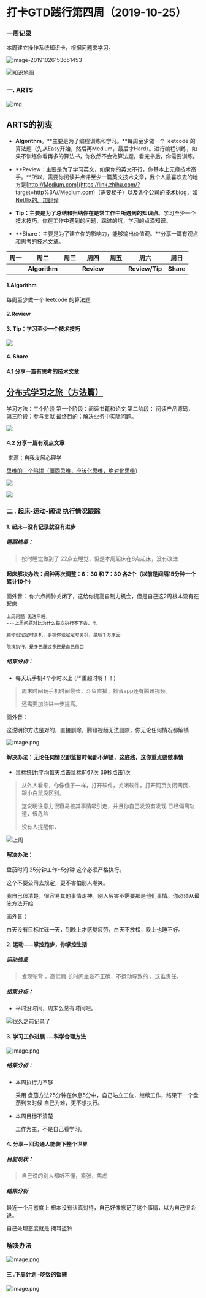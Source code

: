 # 打卡GTD践行第四周（2019-10-25） 



### 一周记录

本周建立操作系统知识卡，根据问题来学习。

![image-20191026153651453](../images/201909/image-20191026153651453.png)

![知识地图](https://upload-images.jianshu.io/upload_images/1837968-5aa333adf92c4622.png?imageMogr2/auto-orient/strip%7CimageView2/2/w/1240)







### 一. ARTS



 ![img](https://cdn.nlark.com/yuque/0/2018/png/98009/1543218806927-7f502f95-8bd0-4c24-bf11-df765683689d.png) 

## **ARTS的初衷**



- **Algorithm**。**主要是为了编程训练和学习。**每周至少做一个 leetcode 的算法题（先从Easy开始，然后再Medium，最后才Hard）。进行编程训练，如果不训练你看再多的算法书，你依然不会做算法题，看完书后，你需要训练。

- **Review：主要是为了学习英文，如果你的英文不行，你基本上无缘技术高手。**所以，需要你阅读并点评至少一篇英文技术文章，我个人最喜欢去的地方是[http://Medium.com](https://link.zhihu.com/?target=http%3A//Medium.com)（需要梯子）以及各个公司的技术blog，如Netflix的。加翻译

- **Tip：主要是为了总结和归纳你在是常工作中所遇到的知识点**。学习至少一个技术技巧。你在工作中遇到的问题，踩过的坑，学习的点滴知识。

- **Share：主要是为了建立你的影响力，能够输出价值观。**分享一篇有观点和思考的技术文章。

| 周一 | 周二          | 周三 | 周四       | 周五 | 周六           | 周日      |
| ---- | ------------- | ---- | ---------- | ---- | -------------- | --------- |
|      | **Algorithm** |      | **Review** |      | **Review/Tip** | **Share** |



#### 1.Algorithm

每周至少做一个 leetcode 的算法题



#### 2.Review 







#### 3. Tip：学习至少一个技术技巧

![](https://mmbiz.qpic.cn/mmbiz_png/2H3gcc9GEbuSTnJ3QDR7ku16VekPRMJuw4e3oH7zU6zDlIIkFBjAXePVh8mQ3znUnAUia7cPnl4uIPux5HicA24Q/640?wx_fmt=png&tp=webp&wxfrom=5&wx_lazy=1&wx_co=1)


#### 4.  Share


#### 4.1 分享一篇有思考的技术文章



## [分布式学习之旅（方法篇）](https://mp.weixin.qq.com/s/7CRAI3fzNAS3rIjoiYJDmw)

学习方法：三个阶段
第一个阶段：阅读书籍和论文
第二阶段： 阅读产品源码，
第三阶段：参与贡献
最终目的：解决业务中实际问题。

![](https://mmbiz.qpic.cn/mmbiz_jpg/2H3gcc9GEbtw5D69cgFog5RAA7Hia77jHZ3TwgL4PmPssiaZEDOyNnSGgIIMdIS4HRFniajl1Goa8sicNo0uSh7SOA/640?wx_fmt=jpeg&tp=webp&wxfrom=5&wx_lazy=1&wx_co=1)





 #### 4.2 分享一篇有观点文章 

​    来源：自我发展心理学



[思维的三个陷阱（僵固思维，应该化思维，绝对化思维](https://mp.weixin.qq.com/s/Ug9p7Di4mgRMAnS3YcR0iw)）

![](../images/201909/640.webp)

![](../images/201909/640-1569743185908.webp)

### 二 . 起床-运动-阅读 执行情况跟踪


#### 1. 起床--没有记录就没有进步
##### 睡眠结果：

> 按时睡觉做到了 22点去睡觉，但是本周起床在8点起床，没有改进
>



#### 起床解决办法：闹钟再次调整：6：30 和 7：30 各2个（以前是间隔15分钟一个 累计10个）



画外音： 你六点闹钟关闭了，这给你提高自制力机会，但是自己这2周根本没有在起床



~~~
上周问题 无法早睡，
---上周问题对比为什么每次执行不下去，电

脑你设定定时关机，手机你设定定时关机，最后千万原因

阻挠执行，是多巴胺过多还是自己借口
~~~



##### 结果分析：



- 每天玩手机4个小时以上  (严重超时呀！！)

> 周末时间玩手机时间最长，斗鱼直播，抖音app还有腾讯视频。
>
> 还需要加油进一步提高。



画外音：

这说明你方法是对的，直接删除，腾讯视频无法删除，你无论任何情况都解锁

![image.png](https://i.loli.net/2019/10/21/sjQhIJbwiT8qeWV.png)

#### 解决办法：无论任何情况都监督时候都不解锁，这底线，这你重点要做事情







- 鼠标统计:平均每天点击鼠标6167次 39秒点击1次

> 从外人看来，你像傻子一样，打开软件，关闭软件，打开网页关闭网页， 跟小白鼠没区别。
>
> 这说明注意力很容易被其事情吸引走，并且你自己发没有发现 已经偏离轨道，很危险
>
> 没有人提醒你，

![上周](https://i.loli.net/2019/10/17/8Whlt51RLArsI39.png)



#### 解决办法：

盘茄时间 25分钟工作+5分钟 这个必须严格执行。

这个不要公司去规定，更不害怕别人嘲笑。

我自己很清楚，很容易其他事情走神。别人厉害不需要那是他们事情。你必须从最笨方法开始

画外音：

 白天没有目标忙碌一天，到晚上才感觉疲劳，白天不放松，晚上也睡不好。





#### 2. 运动----掌控跑步，你掌控生活
##### 运动结果

> 发现驼背 ，高低肩 长时间坐姿不正确，不运动导致的  。这谁责任。



##### 结果分析：

- 平时没时间，周末么总有时间吧。



![很久之前记录了](https://upload-images.jianshu.io/upload_images/1837968-8ba4b4ffd846ffed.png?imageMogr2/auto-orient/strip%7CimageView2/2/w/1240)


#### 3.  学习工作进展 ---科学合理方法



![image.png](https://i.loli.net/2019/10/22/UmzgakHVA1BryZb.png)

##### 结果分析：

- 本周执行力不够

  采用 盘茄方法25分钟在休息5分中，自己站立工位，继续工作，结果下一个盘茄到来时候 自己为难，更不想执行。

- 本周目标不清楚

  工作为主，不是自己看学习。 

#### 4. 分享--回沟通人能装下整个世界

##### 目前现状：

> 自己说的别人都听不懂，紧张，焦虑 
>



##### 结果分析

最近一个月态度上 根本没有认真对待，自己好像忘记了这个事情，以为自己很会说。

自己处理态度就是 掩耳盗铃



### 解决办法



![image.png](https://i.loli.net/2019/10/22/FXobiYqu4lE6fZL.png)



#### 三 .下周计划 -吃饭的饭碗

![image.png](https://i.loli.net/2019/10/25/EuXzpRho9dv5rWy.png)

